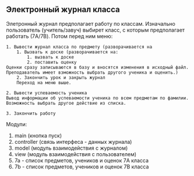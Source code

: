 ## Электронный журнал класса

Элетронный журнал предполагает работу по классам.
Изначально пользователь (учитель/завуч) выбирет класс, с которым предполагает работать (7A/7B).
Потом перед ним меню:

    1. Вывести журнал класса по предмету (разворачивается на
        1. Вызвать к доске (разворачивается на:
            1. вызвать к доске
            2. поставить оценку
    Оценки сразу записываются в базу и вносятся изменения в исходный файл. Преподаватель имеет взможность выбрать другого ученика и оценить.)
        2. Закончить урок и закрыть журнал
        Переход на меню выше.
    
    2. Вывести успеваемость ученика
    Вывод информации об успеваемости ученика по всем предметам по фамилии.
    Возможность выбрать другое действие из списка.
    
    3. Закончить работу




Модули:
1. main (кнопка пуск)
2. controller (связь интерфеса - данных журнала)
3. model (модуль взаимодействия  с журналом)
4. view (модуль взаимодействия с пользователем) 
5. 7a - список предметов, учеников и оценок 7A класса
6. 7b - список предметов, учеников и оценок 7B класса

